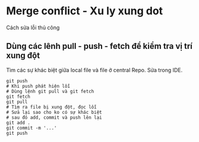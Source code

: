 # Merge conflict - Xu ly xung dot

Cách sửa lỗi thủ công
## Dùng các lênh pull - push - fetch để kiểm tra vị trí xung đột
Tìm các sự khác biệt giữa local file và file ở central Repo. Sửa trong IDE.
```shell
git push
# Khi push phát hiện lỗi 
# Dùng lệnh git pull và git fetch
git fetch
git pull 
# Tìm ra file bị xung đột, đọc lỗi 
# Sửa lại sao cho ko có sự khác biệt
# sau đó add, commit và push lên lại 
git add .
git commit -m '...'
git push
```

